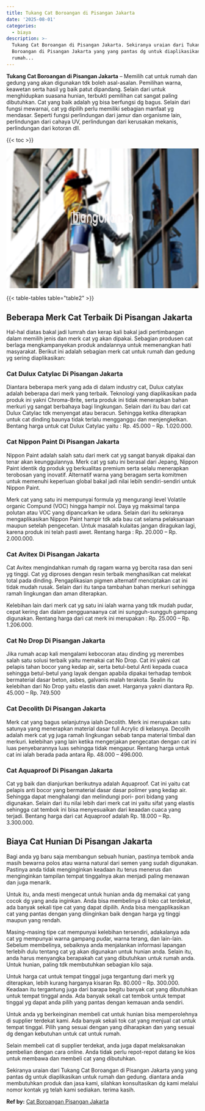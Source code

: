 ```yaml
---
title: Tukang Cat Boroangan di Pisangan Jakarta
date: '2025-08-01'
categories:
  - biaya
description: >-
  Tukang Cat Boroangan di Pisangan Jakarta. Sekiranya uraian dari Tukang Cat
  Boroangan di Pisangan Jakarta yang yang pantas dg untuk diaplikasikan untuk
  rumah...
---
```


**Tukang Cat Boroangan di Pisangan Jakarta** – Memilih cat untuk rumah dan gedung yang akan digunakan tdk boleh asal-asalan. Pemilihan warna, keawetan serta hasil yg baik patut dipandang. Selain dari untuk menghidupkan suasana hunian, terbukti pemilihan cat sangat paling dibutuhkan. Cat yang baik adalah yg bisa berfungsi dg bagus. Selain dari fungsi mewarnai, cat yg dipilih perlu memiliki sebagian manfaat yg mendasar. Seperti fungsi perlindungan dari jamur dan organisme lain, perlindungan dari cahaya UV, perlindungan dari kerusakan mekanis, perlindungan dari kotoran dll.

{{< toc >}}

![Tukang Cat Boroangan di Pisangan Jakarta](/images/jasa-cat-murah09.png)

{{< table-tables table="table2" >}}

## Beberapa Merk Cat Terbaik Di Pisangan Jakarta

Hal-hal diatas bakal jadi lumrah dan kerap kali bakal jadi pertimbangan dalam memilih jenis dan merk cat yg akan dipakai. Sebagian produsen cat berlaga mengkampanyekan produk andalannya untuk memenangkan hati masyarakat. Berikut ini adalah sebagian merk cat untuk rumah dan gedung yg sering diaplikasikan:

### Cat Dulux Catylac Di Pisangan Jakarta

Diantara beberapa merk yang ada di dalam industry cat, Dulux catylax adalah beberapa dari merk yang terbaik. Teknologi yang diaplikasikan pada produk ini yakni Chroma-Brite, serta produk ini tidak menerapkan bahan merkuri yg sangat berbahaya bagi lingkungan. Selain dari itu bau dari cat Dulux Catylac tdk menyengat atau beracun. Sehingga ketika diterapkan untuk cat dinding baunya tidak terlalu mengganggu dan menjengkelkan. Bentang harga untuk cat Dulux Catylac yaitu : Rp. 45.000 – Rp. 1.020.000.

### Cat Nippon Paint Di Pisangan Jakarta

Nippon Paint adalah salah satu dari merk cat yg sangat banyak dipakai dan tenar akan keunggulannya. Merk cat yg satu ini berasal dari Jepang, Nippon Paint identik dg produk yg berkualitas premium serta selalu menerapkan terobosan yang inovatif. Alternatif warna yang beragam serta komitmen untuk memenuhi keperluan global bakal jadi nilai lebih sendiri-sendiri untuk Nippon Paint.

Merk cat yang satu ini mempunyai formula yg mengurangi level Volatile organic Compund (VOC) hingga hampir nol. Daya yg maksimal tanpa polutan atau VOC yang dipancarkan ke udara. Selain dari itu sekiranya mengaplikasikan Nippon Paint hampir tdk ada bau cat selama pelaksanaan maupun setelah pengecetan. Untuk masalah kulaitas jangan diragukan lagi, karena produk ini telah pasti awet. Rentang harga : Rp. 20.000 – Rp. 2.000.000.

### Cat Avitex Di Pisangan Jakarta

Cat Avitex mengindahkan rumah dg ragam warna yg bercita rasa dan seni yg tinggi. Cat yg diproses dengan resin terbaik menghasilkan cat melekat total pada dinding. Pengaplikasian pigmen alternatif menciptakan cat ini tidak mudah rusak. Selain dari itu tanpa tambahan bahan merkuri sehingga ramah lingkungan dan aman diterapkan.

Kelebihan lain dari merk cat yg satu ini ialah warna yang tdk mudah pudar, cepat kering dan dalam pengguanaanya cat ini sungguh-sungguh gampang digunakan. Rentang harga dari cat merk ini merupakan : Rp. 25.000 – Rp. 1.206.000.

### Cat No Drop Di Pisangan Jakarta

Jika rumah acap kali mengalami kebocoran atau dinding yg merembes salah satu solusi terbaik yaitu memakai cat No Drop. Cat ini yakni cat pelapis tahan bocor yang kedap air, serta betul-betul Anti kepada cuaca sehingga betul-betul yang layak dengan apabila dipakai terhadap tembok bermaterial dasar beton, asbes, galvanis malah terakota. Sealin itu kelebihan dari No Drop yaitu elastis dan awet. Harganya yakni diantara Rp. 45.000 – Rp. 749.500

### Cat Decolith Di Pisangan Jakarta

Merk cat yang bagus selanjutnya ialah Decolith. Merk ini merupakan satu satunya yang menerapkan material dasar full Acrylic di kelasnya. Decolih adalah merk cat yg juga ramah lingkungan sebab tanpa material timbal dan merkuri. kelebihan yang lain ketika mengerjakan pengecatan dengan cat ini luas penyebarannya luas sehingga tidak mengapur. Rentang harga untuk cat ini ialah berada pada antara Rp. 48.000 – 496.000.

### Cat Aquaproof Di Pisangan Jakarta

Cat yg baik dan dianjurkan berikutnya adalah Aquaproof. Cat ini yaitu cat pelapis anti bocor yang bermaterial dasar dasar polimer yang kedap air. Sehingga dapat menghalangi dan melindungi pori- pori bidang yang digunakan. Selain dari itu nilai lebih dari merk cat ini yaitu sifat yang elastis sehingga cat tembok ini bisa menyesuaikan dari keaadan cuaca yang terjadi. Bentang harga dari cat Aquaproof adalah Rp. 18.000 – Rp. 3.300.000.

## Biaya Cat Hunian Di Pisangan Jakarta

Bagi anda yg baru saja membangun sebuah hunian, pastinya tembok anda masih bewarna polos atau warna natural dari semen yang sudah digunakan. Pastinya anda tidak menginginkan keadaan itu terus menerus dan menginginkan tampilan tempat tinggalnya akan menjadi paling menawan dan juga menarik.

Untuk itu, anda mesti mengecat untuk hunian anda dg memakai cat yang cocok dg yang anda inginkan. Anda bisa membelinya di toko cat terdekat, ada banyak sekali tipe cat yang dapat dipilih. Anda bisa mengaplikasikan cat yang pantas dengan yang diinginkan baik dengan harga yg tinggi maupun yang rendah.

Masing-masing tipe cat mempunyai kelebihan tersendiri, adakalanya ada cat yg mempunyai warna gampang pudar, warna terang, dan lain-lain. Sebelum membelinya, sebaiknya anda menjalankan informasi lapangan terlebih dulu tentang cat yg akan digunakan untuk hunian anda. Selain itu, anda harus menyangka berapakah cat yang dibutuhkan untuk rumah anda. Untuk hunian, paling tdk membutuhkan sebagian kilo saja.

Untuk harga cat untuk tempat tinggal juga tergantung dari merk yg diterapkan, lebih kurang harganya kisaran Rp. 80.000 – Rp. 300.000. Keadaan itu tergantung juga dari barapa begitu banyak cat yang dibutuhkan untuk tempat tinggal anda. Ada banyak sekali cat tembok untuk tempat tinggal yg dapat anda pilih yang pantas dengan kemauan anda sendiri.

Untuk anda yg berkeinginan membeli cat untuk hunian bisa memperolehnya di supplier terdekat kami. Ada banyak sekali tok cat yang menjual cat untuk tempat tinggal. Pilih yang sesuai dengan yang diharapkan dan yang sesuai dg dengan kebutuhan untuk cat untuk rumah.

Selain membeli cat di supplier terdekat, anda juga dapat melaksanakan pembelian dengan cara online. Anda tidak perlu repot-repot datang ke kios untuk membawa dan membeli cat yang dibutuhkan.

Sekiranya uraian dari Tukang Cat Boroangan di Pisangan Jakarta yang yang pantas dg untuk diaplikasikan untuk rumah dan gedung. diantara anda membutuhkan produk dan jasa kami, silahkan konsultasikan dg kami melalui nomor kontak yg telah kami sediakan. terima kasih.

**Ref by:** [Cat Boroangan Pisangan Jakarta](https://id.wikipedia.org/wiki/Cat)
